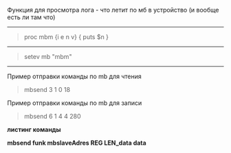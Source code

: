 Функция для просмотра лога - что летит по мб в устройство (и вообще есть ли там что)
________________________
>proc mbm {i e n v} {
puts $n
}
_____
>setev mb "mbm"
________________________



Пример отправки команды по mb для чтения
>mbsend 3 1 0 18

Пример отправки команды по mb для записи

>mbsend 6 1 4 4 280


**листинг команды**


**mbsend funk mbslaveAdres REG LEN_data data**
